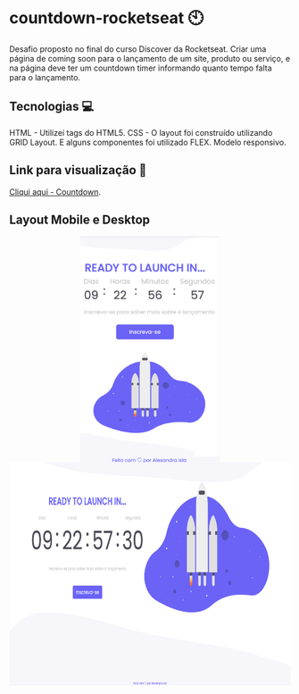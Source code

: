 # countdown-rocketseat 🕙

Desafio proposto no final do curso Discover da Rocketseat. Criar uma página de coming soon para o lançamento de um site, produto ou serviço, e na página deve ter um countdown timer informando quanto tempo falta para o lançamento.

## Tecnologias 💻

HTML - Utilizei tags do HTML5.
CSS - O layout foi construído utilizando GRID Layout. E alguns componentes foi utilizado FLEX. Modelo responsivo.

## Link para visualização 🔗 

[Cliqui aqui - Countdown](https://alesandraisla.github.io/countdown-rocketseat/).

## Layout Mobile e Desktop 

<div align="center">
     <img src="./assets/images/mobile.png" width="250px" align="center" margin-bottom="10px"> 
    <img src="./assets//images/desktop.png" width="600px" align="center" height="400px">
</div>